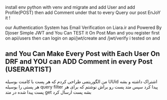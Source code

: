 install env python with venv and migrate and add User and add Profile(POST) then add Comment under that
to every Query our post EnJoY it !

our Authentication  System has Email Verification on Liara.ir and Powered By Djoser Simple JWT and You Can TEST it On Post Man and you register first on api/users then can login on api/jwt/create and /jwt/verify i tested on and 

and You Can Make Every Post with Each User On DRF and YOU can ADD Comment in every Post  (USERARTIST)
----------------------------------------------------------------------------------------------------------------------------------------------------------------------
 من الگوریتمی طراحی کردم که هر پست با کامنت بوسیله UUid اشتراک داشته و بشه هر پستی را بوسیله query filter پیدا کرد سپس متد پست رو براش نوشتم که برای هر پست پیدا شده در متد get بشه پست ارسال کرد 
 
